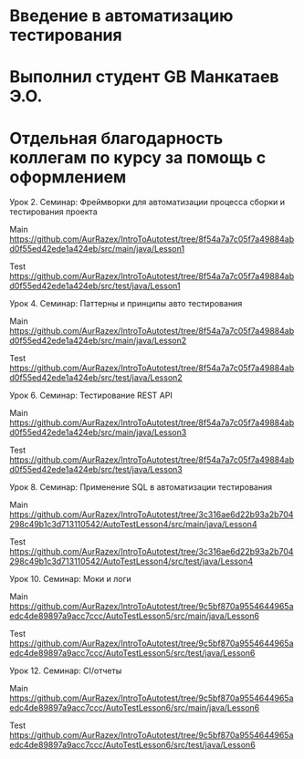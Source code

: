 # Введение в автоматизацию тестирования
# Выполнил студент GB Манкатаев Э.О.
# Отдельная благодарность коллегам по курсу за помощь с оформлением
Урок 2. Семинар: Фреймворки для автоматизации процесса сборки и тестирования проекта

Main https://github.com/AurRazex/IntroToAutotest/tree/8f54a7a7c05f7a49884abd0f55ed42ede1a424eb/src/main/java/Lesson1

Test https://github.com/AurRazex/IntroToAutotest/tree/8f54a7a7c05f7a49884abd0f55ed42ede1a424eb/src/test/java/Lesson1

Урок 4. Семинар: Паттерны и принципы авто тестирования

Main https://github.com/AurRazex/IntroToAutotest/tree/8f54a7a7c05f7a49884abd0f55ed42ede1a424eb/src/main/java/Lesson2

Test https://github.com/AurRazex/IntroToAutotest/tree/8f54a7a7c05f7a49884abd0f55ed42ede1a424eb/src/test/java/Lesson2

Урок 6. Семинар: Тестирование REST API

Main https://github.com/AurRazex/IntroToAutotest/tree/8f54a7a7c05f7a49884abd0f55ed42ede1a424eb/src/main/java/Lesson3

Test https://github.com/AurRazex/IntroToAutotest/tree/8f54a7a7c05f7a49884abd0f55ed42ede1a424eb/src/test/java/Lesson3

Урок 8. Семинар: Применение SQL в автоматизации тестирования

Main https://github.com/AurRazex/IntroToAutotest/tree/3c316ae6d22b93a2b704298c49b1c3d713110542/AutoTestLesson4/src/main/java/Lesson4

Test https://github.com/AurRazex/IntroToAutotest/tree/3c316ae6d22b93a2b704298c49b1c3d713110542/AutoTestLesson4/src/test/java/Lesson4

Урок 10. Семинар: Моки и логи

Main https://github.com/AurRazex/IntroToAutotest/tree/9c5bf870a9554644965aedc4de89897a9acc7ccc/AutoTestLesson5/src/main/java/Lesson6

Test https://github.com/AurRazex/IntroToAutotest/tree/9c5bf870a9554644965aedc4de89897a9acc7ccc/AutoTestLesson5/src/test/java/Lesson6

Урок 12. Семинар: CI/отчеты

Main https://github.com/AurRazex/IntroToAutotest/tree/9c5bf870a9554644965aedc4de89897a9acc7ccc/AutoTestLesson6/src/main/java/Lesson6

Test https://github.com/AurRazex/IntroToAutotest/tree/9c5bf870a9554644965aedc4de89897a9acc7ccc/AutoTestLesson6/src/test/java/Lesson6
